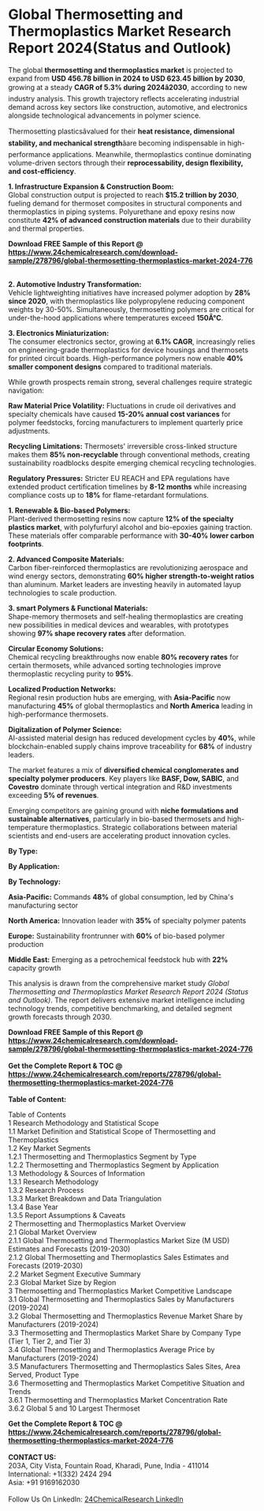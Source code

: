 <h1>Global Thermosetting and Thermoplastics Market Research Report 2024(Status and Outlook)</h1><p>The global <strong>thermosetting and thermoplastics market</strong> is projected to expand from <strong>USD 456.78 billion in 2024 to USD 623.45 billion by 2030</strong>, growing at a steady <strong>CAGR of 5.3% during 2024â2030</strong>, according to new industry analysis. This growth trajectory reflects accelerating industrial demand across key sectors like construction, automotive, and electronics alongside technological advancements in polymer science.</p><p>Thermosetting plasticsâvalued for their <strong>heat resistance, dimensional stability, and mechanical strength</strong>âare becoming indispensable in high-performance applications. Meanwhile, thermoplastics continue dominating volume-driven sectors through their <strong>reprocessability, design flexibility, and cost-efficiency</strong>.</p><p><strong>1. Infrastructure Expansion &amp; Construction Boom:</strong><br>
Global construction output is projected to reach <strong>$15.2 trillion by 2030</strong>, fueling demand for thermoset composites in structural components and thermoplastics in piping systems. Polyurethane and epoxy resins now constitute <strong>42% of advanced construction materials</strong> due to their durability and thermal properties.</p><div><b>Download FREE Sample of this Report @ 
            <a href="https://www.24chemicalresearch.com/download-sample/278796/global-thermosetting-thermoplastics-market-2024-776">
            https://www.24chemicalresearch.com/download-sample/278796/global-thermosetting-thermoplastics-market-2024-776</a></b></div><br><p><strong>2. Automotive Industry Transformation:</strong><br>
Vehicle lightweighting initiatives have increased polymer adoption by <strong>28% since 2020</strong>, with thermoplastics like polypropylene reducing component weights by 30-50%. Simultaneously, thermosetting polymers are critical for under-the-hood applications where temperatures exceed <strong>150Â°C</strong>.</p><p><strong>3. Electronics Miniaturization:</strong><br>
The consumer electronics sector, growing at <strong>6.1% CAGR</strong>, increasingly relies on engineering-grade thermoplastics for device housings and thermosets for printed circuit boards. High-performance polymers now enable <strong>40% smaller component designs</strong> compared to traditional materials.</p><p>While growth prospects remain strong, several challenges require strategic navigation:</p><p><strong>Raw Material Price Volatility:</strong> Fluctuations in crude oil derivatives and specialty chemicals have caused <strong>15-20% annual cost variances</strong> for polymer feedstocks, forcing manufacturers to implement quarterly price adjustments.</p><p><strong>Recycling Limitations:</strong> Thermosets' irreversible cross-linked structure makes them <strong>85% non-recyclable</strong> through conventional methods, creating sustainability roadblocks despite emerging chemical recycling technologies.</p><p><strong>Regulatory Pressures:</strong> Stricter EU REACH and EPA regulations have extended product certification timelines by <strong>8-12 months</strong> while increasing compliance costs up to <strong>18%</strong> for flame-retardant formulations.</p><p><strong>1. Renewable &amp; Bio-based Polymers:</strong><br>
Plant-derived thermosetting resins now capture <strong>12% of the specialty plastics market</strong>, with polyfurfuryl alcohol and bio-epoxies gaining traction. These materials offer comparable performance with <strong>30-40% lower carbon footprints</strong>.</p><p><strong>2. Advanced Composite Materials:</strong><br>
Carbon fiber-reinforced thermoplastics are revolutionizing aerospace and wind energy sectors, demonstrating <strong>60% higher strength-to-weight ratios</strong> than aluminum. Market leaders are investing heavily in automated layup technologies to scale production.</p><p><strong>3. smart Polymers &amp; Functional Materials:</strong><br>
Shape-memory thermosets and self-healing thermoplastics are creating new possibilities in medical devices and wearables, with prototypes showing <strong>97% shape recovery rates</strong> after deformation.</p><p><strong>Circular Economy Solutions:</strong><br>
	Chemical recycling breakthroughs now enable <strong>80% recovery rates</strong> for certain thermosets, while advanced sorting technologies improve thermoplastic recycling purity to <strong>95%</strong>.</p><p><strong>Localized Production Networks:</strong><br>
	Regional resin production hubs are emerging, with <strong>Asia-Pacific</strong> now manufacturing <strong>45%</strong> of global thermoplastics and <strong>North America</strong> leading in high-performance thermosets.</p><p><strong>Digitalization of Polymer Science:</strong><br>
	AI-assisted material design has reduced development cycles by <strong>40%</strong>, while blockchain-enabled supply chains improve traceability for <strong>68%</strong> of industry leaders.</p><p>The market features a mix of <strong>diversified chemical conglomerates and specialty polymer producers</strong>. Key players like <strong>BASF, Dow, SABIC</strong>, and <strong>Covestro</strong> dominate through vertical integration and R&amp;D investments exceeding <strong>5% of revenues</strong>.</p><p>Emerging competitors are gaining ground with <strong>niche formulations and sustainable alternatives</strong>, particularly in bio-based thermosets and high-temperature thermoplastics. Strategic collaborations between material scientists and end-users are accelerating product innovation cycles.</p><p><strong>By Type:</strong></p><p><strong>By Application:</strong></p><p><strong>By Technology:</strong></p><p><strong>Asia-Pacific:</strong> Commands <strong>48%</strong> of global consumption, led by China's manufacturing sector</p><p><strong>North America:</strong> Innovation leader with <strong>35%</strong> of specialty polymer patents</p><p><strong>Europe:</strong> Sustainability frontrunner with <strong>60%</strong> of bio-based polymer production</p><p><strong>Middle East:</strong> Emerging as a petrochemical feedstock hub with <strong>22%</strong> capacity growth</p><p>This analysis is drawn from the comprehensive market study <em>Global Thermosetting and Thermoplastics Market Research Report 2024 (Status and Outlook)</em>. The report delivers extensive market intelligence including technology trends, competitive benchmarking, and detailed segment growth forecasts through 2030.</p><div><b>Download FREE Sample of this Report @ 
            <a href="https://www.24chemicalresearch.com/download-sample/278796/global-thermosetting-thermoplastics-market-2024-776">
            https://www.24chemicalresearch.com/download-sample/278796/global-thermosetting-thermoplastics-market-2024-776</a></b></div><br><div><b>Get the Complete Report & TOC @ 
            <a href="https://www.24chemicalresearch.com/reports/278796/global-thermosetting-thermoplastics-market-2024-776">
            https://www.24chemicalresearch.com/reports/278796/global-thermosetting-thermoplastics-market-2024-776</a></b></div><br>
            <b>Table of Content:</b><p>Table of Contents<br />
1 Research Methodology and Statistical Scope<br />
1.1 Market Definition and Statistical Scope of Thermosetting and Thermoplastics<br />
1.2 Key Market Segments<br />
1.2.1 Thermosetting and Thermoplastics Segment by Type<br />
1.2.2 Thermosetting and Thermoplastics Segment by Application<br />
1.3 Methodology & Sources of Information<br />
1.3.1 Research Methodology<br />
1.3.2 Research Process<br />
1.3.3 Market Breakdown and Data Triangulation<br />
1.3.4 Base Year<br />
1.3.5 Report Assumptions & Caveats<br />
2 Thermosetting and Thermoplastics Market Overview<br />
2.1 Global Market Overview<br />
2.1.1 Global Thermosetting and Thermoplastics Market Size (M USD) Estimates and Forecasts (2019-2030)<br />
2.1.2 Global Thermosetting and Thermoplastics Sales Estimates and Forecasts (2019-2030)<br />
2.2 Market Segment Executive Summary<br />
2.3 Global Market Size by Region<br />
3 Thermosetting and Thermoplastics Market Competitive Landscape<br />
3.1 Global Thermosetting and Thermoplastics Sales by Manufacturers (2019-2024)<br />
3.2 Global Thermosetting and Thermoplastics Revenue Market Share by Manufacturers (2019-2024)<br />
3.3 Thermosetting and Thermoplastics Market Share by Company Type (Tier 1, Tier 2, and Tier 3)<br />
3.4 Global Thermosetting and Thermoplastics Average Price by Manufacturers (2019-2024)<br />
3.5 Manufacturers Thermosetting and Thermoplastics Sales Sites, Area Served, Product Type<br />
3.6 Thermosetting and Thermoplastics Market Competitive Situation and Trends<br />
3.6.1 Thermosetting and Thermoplastics Market Concentration Rate<br />
3.6.2 Global 5 and 10 Largest Thermoset</p><div><b>Get the Complete Report & TOC @ 
            <a href="https://www.24chemicalresearch.com/reports/278796/global-thermosetting-thermoplastics-market-2024-776">
            https://www.24chemicalresearch.com/reports/278796/global-thermosetting-thermoplastics-market-2024-776</a></b></div><br><b>CONTACT US:</b><br>
            203A, City Vista, Fountain Road, Kharadi, Pune, India - 411014<br>
            International: +1(332) 2424 294<br>
            Asia: +91 9169162030 <br><br>
            Follow Us On LinkedIn: <a href="https://www.linkedin.com/company/24chemicalresearch/">24ChemicalResearch LinkedIn</a>